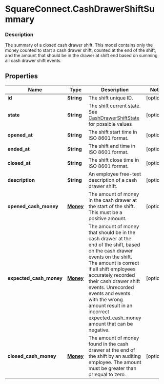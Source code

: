 # SquareConnect.CashDrawerShiftSummary

### Description

The summary of a closed cash drawer shift. This model contains only the money counted to start a cash drawer shift, counted at the end of the shift, and the amount that should be in the drawer at shift end based on summing all cash drawer shift events.

## Properties
Name | Type | Description | Notes
------------ | ------------- | ------------- | -------------
**id** | **String** | The shift unique ID. | [optional] 
**state** | **String** | The shift current state. See [CashDrawerShiftState](#type-cashdrawershiftstate) for possible values | [optional] 
**opened_at** | **String** | The shift start time in ISO 8601 format. | [optional] 
**ended_at** | **String** | The shift end time in ISO 8601 format. | [optional] 
**closed_at** | **String** | The shift close time in ISO 8601 format. | [optional] 
**description** | **String** | An employee free-text description of a cash drawer shift. | [optional] 
**opened_cash_money** | [**Money**](Money.md) | The amount of money in the cash drawer at the start of the shift. This must be a positive amount. | [optional] 
**expected_cash_money** | [**Money**](Money.md) | The amount of money that should be in the cash drawer at the end of the shift, based on the cash drawer events on the shift. The amount is correct if all shift employees accurately recorded their cash drawer shift events. Unrecorded events and events with the wrong amount result in an incorrect expected_cash_money amount that can be negative. | [optional] 
**closed_cash_money** | [**Money**](Money.md) | The amount of money found in the cash drawer at the end of the shift by an auditing employee. The amount must be greater than or equal to zero. | [optional] 


